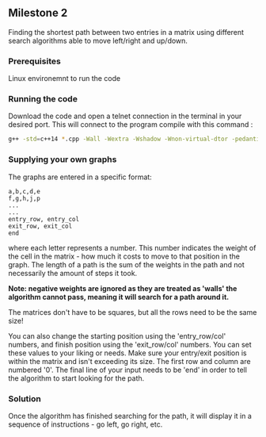 ## Milestone 2

Finding the shortest path between two entries in a matrix using different search algorithms able to move left/right and up/down.

### Prerequisites
Linux environemnt to run the code
### Running the code
Download the code and open a telnet connection in the terminal in your desired port. This will connect to the program
compile with this command : 
```bash
g++ -std=c++14 *.cpp -Wall -Wextra -Wshadow -Wnon-virtual-dtor -pedantic -o a.out -pthread
```

### Supplying your own graphs
The graphs are entered in a specific format:
```
a,b,c,d,e
f,g,h,j,p
...
...
entry_row, entry_col
exit_row, exit_col
end
```
where each letter represents a number. This number indicates the weight of the cell in the matrix - how much it costs to move to that position in the graph. The length of a path is the sum of the weights in the path and not necessarily the amount of steps it took.

**Note: negative weights are ignored as they are treated as 'walls' the algorithm cannot pass, meaning it will search for a path around it.**

The matrices don't have to be squares, but all the rows need to be the same size!

You can also change the starting position using the 'entry_row/col' numbers, and finish position using the 'exit_row/col' numbers. You can set these values to your liking or needs. Make sure your entry/exit position is within the matrix and isn't exceeding its size. The first row and column are numbered '0'.
The final line of your input needs to be 'end' in order to tell the algorithm to start looking for the path.

### Solution
Once the algorithm has finished searching for the path, it will display it in a sequence of instructions - go left, go right, etc.
